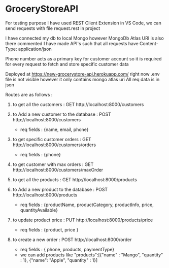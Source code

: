 # GroceryStoreAPI
For testing purpose I have used REST Client Extension in VS Code, we can send requests
with file request.rest in project

I have connected my db to local Mongo however MongoDb Atlas URI is also there commented 
I have made API's such that all requests have Content-Type: application/json

Phone number acts as a primary key for customer account so it is required for 
every request to fetch and store specific customer data

Deployed at https://new-grocerystore-api.herokuapp.com/
right now .env file is not visible however it only contains mongo atlas uri 
All req data is in json 

Routes are as follows :

1. to get all the customers :
GET http://localhost:8000/customers


2. to Add a new customer to the database :
   POST http://localhost:8000/customers
   * req fields : {name, email, phone}


3. to get specific customer orders :
   GET  http://localhost:8000/customers/orders
   * req fields : {phone}


4. to get customer with max orders :
   GET http://localhost:8000/customers/maxOrder


5. to get all the products :
   GET http://localhost:8000/products


6. to Add a new product to the database :
   POST http://localhost:8000/products
   * req fields : {productName, productCategory, productInfo, price, quantityAvailable}


7. to update product price :
   PUT  http://localhost:8000/products/price
   * req fields : {product, price }


8. to create a new order :
   POST  http://localhost:8000/order
   * req fields : { phone, products, paymentType}
   * we can add products like "products":[{"name" : "Mango", "quantity" : 1}, {"name": "Apple", "quantity" : 1}]
